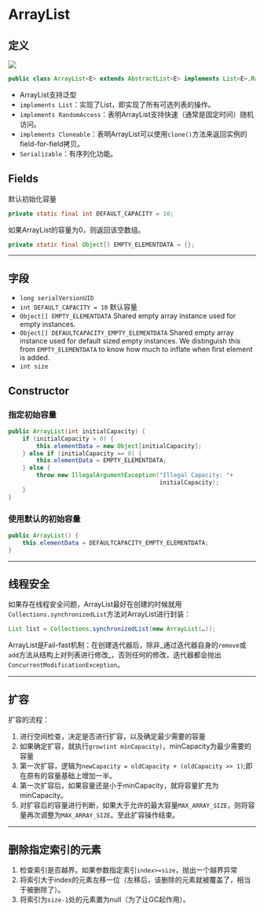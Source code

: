 # ArrayList

## 定义

![][image-1]

```java
public class ArrayList<E> extends AbstractList<E> implements List<E>,RandomAccess,Cloneable,java.io.Serializable
```

- ArrayList支持泛型
- `implements List`：实现了List，即实现了所有可选列表的操作。
- `implements RandomAccess`：表明ArrayList支持快速（通常是固定时间）随机访问。
- `implements Cloneable`：表明ArrayList可以使用`clone()`方法来返回实例的field-for-field拷贝。
- `Serializable`：有序列化功能。


## Fields

默认初始化容量
```java
private static final int DEFAULT_CAPACITY = 10;
```

如果ArrayList的容量为0，则返回该空数组。
```java
private static final Object[] EMPTY_ELEMENTDATA = {};
```


---- 

## 字段

- `long serialVersionUID`
- `int DEFAULT_CAPACITY = 10` 默认容量
- `Object[] EMPTY_ELEMENTDATA` Shared empty array instance used for empty instances.
- `Object[] DEFAULTCAPACITY_EMPTY_ELEMENTDATA` Shared empty array instance used for default sized empty instances. We distinguish this from `EMPTY_ELEMENTDATA` to know how much to inflate when first element is added.
- `int size`

## Constructor

### 指定初始容量

```java
public ArrayList(int initialCapacity) {
    if (initialCapacity > 0) {
        this.elementData = new Object[initialCapacity];
    } else if (initialCapacity == 0) {
        this.elementData = EMPTY_ELEMENTDATA;
    } else {
        throw new IllegalArgumentException("Illegal Capacity: "+
                                           initialCapacity);
    }
}
```


### 使用默认的初始容量

```java
public ArrayList() {
    this.elementData = DEFAULTCAPACITY_EMPTY_ELEMENTDATA;
}

```

---- 

## 线程安全

如果存在线程安全问题，ArrayList最好在创建的时候就用`Collections.synchronizedList`方法对ArrayList进行封装：
```java
List list = Collections.synchronizedList(new ArrayList(…));
```

ArrayList是Fail-fast机制：在创建迭代器后，除非_通过迭代器自身的`remove`或`add`方法从结构上对列表进行修改_，否则任何的修改，迭代器都会抛出`ConcurrentModificationException`。

---- 

## 扩容

扩容的流程：
1. 进行空间检查，决定是否进行扩容，以及确定最少需要的容量
2. 如果确定扩容，就执行`grow(int minCapacity)`，minCapacity为最少需要的容量
3. 第一次扩容，逻辑为`newCapacity = oldCapacity + (oldCapacity >> 1)`;即在原有的容量基础上增加一半。
4. 第一次扩容后，如果容量还是小于minCapacity，就将容量扩充为minCapacity。
5. 对扩容后的容量进行判断，如果大于允许的最大容量`MAX_ARRAY_SIZE`，则将容量再次调整为`MAX_ARRAY_SIZE`。至此扩容操作结束。

---- 

## 删除指定索引的元素

1. 检查索引是否越界。如果参数指定索引`index>=size`，抛出一个越界异常
2. 将索引大于index的元素左移一位（左移后，该删除的元素就被覆盖了，相当于被删除了）。
3. 将索引为`size-1`处的元素置为null（为了让GC起作用）。

[image-1]:	https://raw.githubusercontent.com/zhangpengnian/ImageRepository/master/img/20191020000411.png